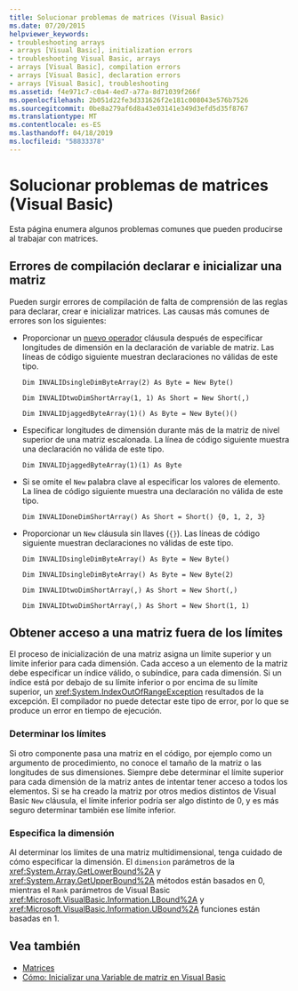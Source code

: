 ```yaml
---
title: Solucionar problemas de matrices (Visual Basic)
ms.date: 07/20/2015
helpviewer_keywords:
- troubleshooting arrays
- arrays [Visual Basic], initialization errors
- troubleshooting Visual Basic, arrays
- arrays [Visual Basic], compilation errors
- arrays [Visual Basic], declaration errors
- arrays [Visual Basic], troubleshooting
ms.assetid: f4e971c7-c0a4-4ed7-a77a-8d71039f266f
ms.openlocfilehash: 2b051d22fe3d331626f2e181c008043e576b7526
ms.sourcegitcommit: 0be8a279af6d8a43e03141e349d3efd5d35f8767
ms.translationtype: MT
ms.contentlocale: es-ES
ms.lasthandoff: 04/18/2019
ms.locfileid: "58833378"
---
```

# <a name="troubleshooting-arrays-visual-basic"></a>Solucionar problemas de matrices (Visual Basic)
Esta página enumera algunos problemas comunes que pueden producirse al trabajar con matrices.  
  
## <a name="compilation-errors-declaring-and-initializing-an-array"></a>Errores de compilación declarar e inicializar una matriz  
 Pueden surgir errores de compilación de falta de comprensión de las reglas para declarar, crear e inicializar matrices. Las causas más comunes de errores son los siguientes:  
  
-   Proporcionar un [nuevo operador](../../../../visual-basic/language-reference/operators/new-operator.md) cláusula después de especificar longitudes de dimensión en la declaración de variable de matriz. Las líneas de código siguiente muestran declaraciones no válidas de este tipo.  
  
     `Dim INVALIDsingleDimByteArray(2) As Byte = New Byte()`  
  
     `Dim INVALIDtwoDimShortArray(1, 1) As Short = New Short(,)`  
  
     `Dim INVALIDjaggedByteArray(1)() As Byte = New Byte()()`  
  
-   Especificar longitudes de dimensión durante más de la matriz de nivel superior de una matriz escalonada. La línea de código siguiente muestra una declaración no válida de este tipo.  
  
     `Dim INVALIDjaggedByteArray(1)(1) As Byte`  
  
-   Si se omite el `New` palabra clave al especificar los valores de elemento. La línea de código siguiente muestra una declaración no válida de este tipo.  
  
     `Dim INVALIDoneDimShortArray() As Short = Short() {0, 1, 2, 3}`  
  
-   Proporcionar un `New` cláusula sin llaves (`{}`). Las líneas de código siguiente muestran declaraciones no válidas de este tipo.  
  
     `Dim INVALIDsingleDimByteArray() As Byte = New Byte()`  
  
     `Dim INVALIDsingleDimByteArray() As Byte = New Byte(2)`  
  
     `Dim INVALIDtwoDimShortArray(,) As Short = New Short(,)`  
  
     `Dim INVALIDtwoDimShortArray(,) As Short = New Short(1, 1)`  
  
## <a name="accessing-an-array-out-of-bounds"></a>Obtener acceso a una matriz fuera de los límites  
 El proceso de inicialización de una matriz asigna un límite superior y un límite inferior para cada dimensión. Cada acceso a un elemento de la matriz debe especificar un índice válido, o subíndice, para cada dimensión. Si un índice está por debajo de su límite inferior o por encima de su límite superior, un <xref:System.IndexOutOfRangeException> resultados de la excepción. El compilador no puede detectar este tipo de error, por lo que se produce un error en tiempo de ejecución.  
  
### <a name="determining-bounds"></a>Determinar los límites  
 Si otro componente pasa una matriz en el código, por ejemplo como un argumento de procedimiento, no conoce el tamaño de la matriz o las longitudes de sus dimensiones. Siempre debe determinar el límite superior para cada dimensión de la matriz antes de intentar tener acceso a todos los elementos. Si se ha creado la matriz por otros medios distintos de Visual Basic `New` cláusula, el límite inferior podría ser algo distinto de 0, y es más seguro determinar también ese límite inferior.  
  
### <a name="specifying-the-dimension"></a>Especifica la dimensión  
 Al determinar los límites de una matriz multidimensional, tenga cuidado de cómo especificar la dimensión. El `dimension` parámetros de la <xref:System.Array.GetLowerBound%2A> y <xref:System.Array.GetUpperBound%2A> métodos están basados en 0, mientras el `Rank` parámetros de Visual Basic <xref:Microsoft.VisualBasic.Information.LBound%2A> y <xref:Microsoft.VisualBasic.Information.UBound%2A> funciones están basadas en 1.  
  
## <a name="see-also"></a>Vea también

- [Matrices](../../../../visual-basic/programming-guide/language-features/arrays/index.md)
- [Cómo: Inicializar una Variable de matriz en Visual Basic](../../../../visual-basic/programming-guide/language-features/arrays/how-to-initialize-an-array-variable.md)
